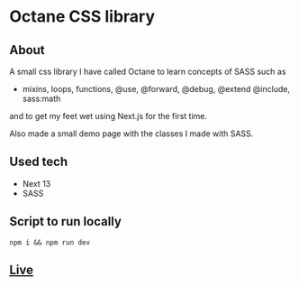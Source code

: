 # Octane CSS library

## About

A small css library I have called Octane to learn concepts of SASS such as

- mixins, loops, functions, @use, @forward, @debug, @extend @include, sass:math

and to get my feet wet using Next.js for the first time.

Also made a small demo page with the classes I made with SASS.

## Used tech

- Next 13
- SASS

## Script to run locally

`npm i && npm run dev`

## [Live](https://octane-css-library.netlify.app)
